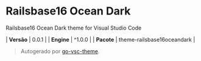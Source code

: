 # Railsbase16 Ocean Dark

Railsbase16 Ocean Dark theme for Visual Studio Code

| **Versão** | 0.0.1 |
| **Engine** | ^1.0.0 |
| **Pacote** | theme-railsbase16oceandark |

> Autogerado por [go-vsc-theme](https://github.com/natalbu/go-vsc-theme).
